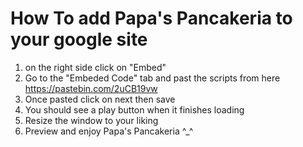 # How To add Papa's Pancakeria to your google site
1. on the right side click on "Embed"
2. Go to the "Embeded Code" tab and past the scripts from here https://pastebin.com/2uCB19vw
3. Once pasted click on next then save
3. You should see a play button when it finishes loading
5. Resize the window to your liking
6. Preview and enjoy Papa's Pancakeria ^_^
